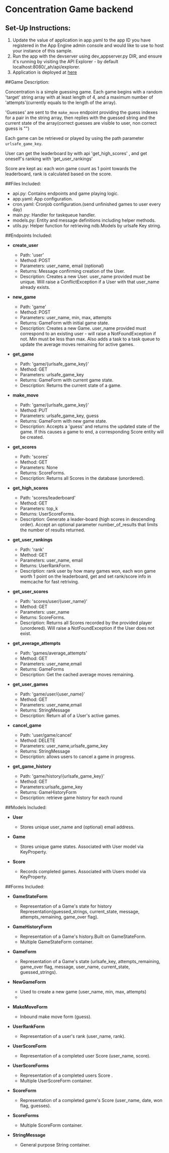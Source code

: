 # Concentration Game backend


## Set-Up Instructions:
1.  Update the value of application in app.yaml to the app ID you have registered
 in the App Engine admin console and would like to use to host your instance of this sample.
1.  Run the app with the devserver using dev_appserver.py DIR, and ensure it's
 running by visiting the API Explorer - by default localhost:8080/_ah/api/explorer.
1.  Application is deployed at [here](https://game-backend-wc.appspot.com)


##Game Description:

Concentration is a simple guessing game. Each game begins with a random 'target'
string array with at least length of 4, and a maximum number of 'attempts'(currently equals to the length of the array).

'Guesses' are sent to the `make_move` endpoint providing the guess indexes for a pair in the string array, then replies with the guessed string and the current state of the array(correct guesses are visible to user, non correct guess is "")

Each game can be retrieved or played by using the path parameter
`urlsafe_game_key`.

User can get the leaderboard by with api 'get_high_scores' , and get oneself's
ranking with 'get_user_rankings'

Score are kept as: each won game count as 1 point towards the leaderboard, rank is
calculated based on the score.

##Files Included:
 - api.py: Contains endpoints and game playing logic.
 - app.yaml: App configuration.
 - cron.yaml: Cronjob configuration.(send unfinished games to user every day)
 - main.py: Handler for taskqueue handler.
 - models.py: Entity and message definitions including helper methods.
 - utils.py: Helper function for retrieving ndb.Models by urlsafe Key string.

##Endpoints Included:
 - **create_user**
    - Path: 'user'
    - Method: POST
    - Parameters: user_name, email (optional)
    - Returns: Message confirming creation of the User.
    - Description: Creates a new User. user_name provided must be unique. Will
    raise a ConflictException if a User with that user_name already exists.

 - **new_game**
    - Path: 'game'
    - Method: POST
    - Parameters: user_name, min, max, attempts
    - Returns: GameForm with initial game state.
    - Description: Creates a new Game. user_name provided must correspond to an
    existing user - will raise a NotFoundException if not. Min must be less than
    max. Also adds a task to a task queue to update the average moves remaining
    for active games.

 - **get_game**
    - Path: 'game/{urlsafe_game_key}'
    - Method: GET
    - Parameters: urlsafe_game_key
    - Returns: GameForm with current game state.
    - Description: Returns the current state of a game.

 - **make_move**
    - Path: 'game/{urlsafe_game_key}'
    - Method: PUT
    - Parameters: urlsafe_game_key, guess
    - Returns: GameForm with new game state.
    - Description: Accepts a 'guess' and returns the updated state of the game.
    If this causes a game to end, a corresponding Score entity will be created.

 - **get_scores**
    - Path: 'scores'
    - Method: GET
    - Parameters: None
    - Returns: ScoreForms.
    - Description: Returns all Scores in the database (unordered).

  - **get_high_scores**
     - Path: 'scores/leaderboard'
     - Method: GET
     - Parameters: top_k
     - Returns: UserScoreForms.
     - Description: Generate a leader-board (high scores in descending order).
        Accept an optional parameter number_of_results that limits
        the number of results returned.

  - **get_user_rankings**
     - Path: 'rank'
     - Method: GET
     - Parameters: user_name, email
     - Returns: UserRankForm.
     - Description: rank user by how many games won, each won game worth 1 point
        on the leaderboard, get and set rank/score info in memcache
        for fast retriving.

 - **get_user_scores**
    - Path: 'scores/user/{user_name}'
    - Method: GET
    - Parameters: user_name
    - Returns: ScoreForms.
    - Description: Returns all Scores recorded by the provided player (unordered).
    Will raise a NotFoundException if the User does not exist.

 - **get_average_attempts**
    - Path: 'games/average_attempts'
    - Method: GET
    - Parameters: user_name,email
    - Returns: GameForms
    - Description: Get the cached average moves remaining.

- **get_user_games**
   - Path: 'game/user/{user_name}'
   - Method: GET
   - Parameters: user_name,email
   - Returns: StringMessage
   - Description: Return all of a User's active games.

- **cancel_game**
  - Path: 'user/game/cancel'
  - Method: DELETE
  - Parameters: user_name,urlsafe_game_key
  - Returns: StringMessage
  - Description: allows users to cancel a game in progress.

- **get_game_history**
  - Path: 'game/history/{urlsafe_game_key}'
  - Method: GET
  - Parameters:urlsafe_game_key
  - Returns: GameHistoryForm
  - Description: retrieve game history for each round


##Models Included:
 - **User**
    - Stores unique user_name and (optional) email address.

 - **Game**
    - Stores unique game states. Associated with User model via KeyProperty.

 - **Score**
    - Records completed games. Associated with Users model via KeyProperty.

##Forms Included:
 - **GameStateForm**
   - Representation of a Game's state for history Representation(guessed_strings, current_state,  message, attempts_remaining, game_over flag).

 - **GameHistoryForm**
   - Representation of a Game's history.Built on GameStateForm.
   - Multiple GameStateForm container.

 - **GameForm**
    - Representation of a Game's state (urlsafe_key, attempts_remaining,
    game_over flag, message, user_name, current_state, guessed_strings).

 - **NewGameForm**
    - Used to create a new game (user_name, min, max, attempts)
    -
 - **MakeMoveForm**
    - Inbound make move form (guess).

- **UserRankForm**
   - Representation of a user's rank (user_name, rank).

- **UserScoreForm**
    - Representation of a completed user Score (user_name, score).

- **UserScoreForms**
   - Representation of a completed users Score .
   - Multiple UserScoreForm container.

- **ScoreForm**
    - Representation of a completed game's Score (user_name, date, won flag,
    guesses).

 - **ScoreForms**
    - Multiple ScoreForm container.

 - **StringMessage**
    - General purpose String container.
